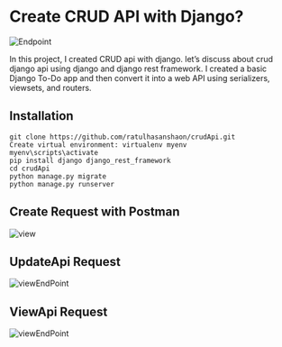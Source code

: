 # Create CRUD API with Django?

![Endpoint](../master/apiSnipShot/django-crud-api.png)


In this project, I created CRUD api with django. let’s discuss about crud django api using django and django rest framework. I created a basic Django To-Do app and then convert it into a web API using serializers, viewsets, and routers.

## Installation
```
git clone https://github.com/ratulhasanshaon/crudApi.git
Create virtual environment: virtualenv myenv
myenv\scripts\activate
pip install django django_rest_framework
cd crudApi
python manage.py migrate
python manage.py runserver

```


## Create Request with Postman

![view](../master/apiSnipShot/postApi.png)

## UpdateApi Request 

![viewEndPoint](../master/apiSnipShot/putApi.png)

## ViewApi Request 

![viewEndPoint](../master/apiSnipShot/viewApi.png)